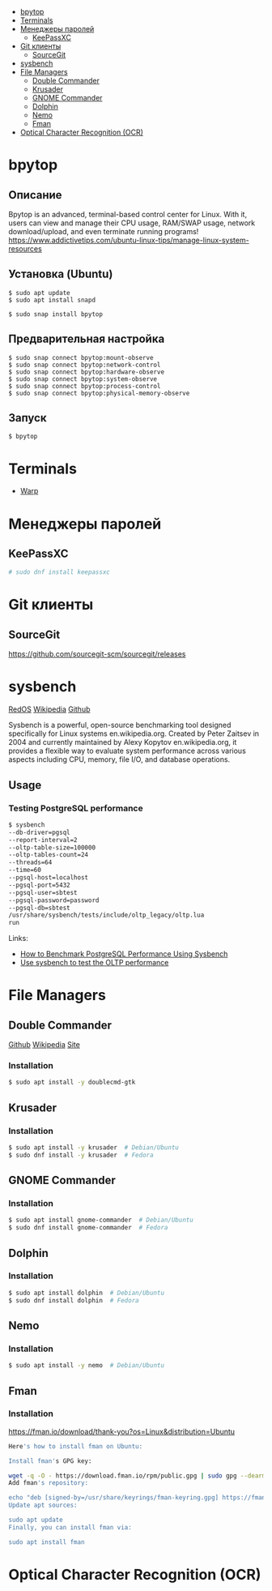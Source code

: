 * [bpytop](#bpytop)
* [Terminals](#terminals)
* [Менеджеры паролей](#менеджеры-паролей)
  * [KeePassXC](#keepassxc) 
* [Git клиенты](#git-клиенты)
  * [SourceGit](#sourcegit)
* [sysbench](#sysbench)
* [File Managers](#file-managers)
  * [Double Commander](#double-commander)
  * [Krusader](#krusader)
  * [GNOME Commander](#gnome-commander)
  * [Dolphin](#dolphin)
  * [Nemo](#nemo)
  * [Fman](#fman)
* [Optical Character Recognition (OCR)](#optical-character-recognition-ocr)

# bpytop
## Описание
Bpytop is an advanced, terminal-based control center for Linux. With it, users can view and manage their CPU usage, RAM/SWAP usage, network download/upload, and even terminate running programs! https://www.addictivetips.com/ubuntu-linux-tips/manage-linux-system-resources
## Установка (Ubuntu)
```shell
$ sudo apt update
$ sudo apt install snapd
```
```shell
$ sudo snap install bpytop
```
## Предварительная настройка
```shell
$ sudo snap connect bpytop:mount-observe
$ sudo snap connect bpytop:network-control
$ sudo snap connect bpytop:hardware-observe
$ sudo snap connect bpytop:system-observe
$ sudo snap connect bpytop:process-control
$ sudo snap connect bpytop:physical-memory-observe
```
## Запуск
```shell
$ bpytop
```
# Terminals
* [Warp](https://www.warp.dev/)

# Менеджеры паролей

## KeePassXC
```bash
# sudo dnf install keepassxc
```

# Git клиенты

## SourceGit
https://github.com/sourcegit-scm/sourcegit/releases

# sysbench
[RedOS](https://redos.red-soft.ru/base/redos-7_3/7_3-equipment/7_3-test-soft/7_3-sysbench/) [Wikipedia](https://en.wikipedia.org/wiki/Sysbench) [Github](https://github.com/akopytov/sysbench)

Sysbench is a powerful, open-source benchmarking tool designed specifically for Linux systems en.wikipedia.org. Created by Peter Zaitsev in 2004 and currently maintained by Alexy Kopytov en.wikipedia.org, it provides a flexible way to evaluate system performance across various aspects including CPU, memory, file I/O, and database operations.

## Usage
### Testing PostgreSQL performance
```bash
$ sysbench 
--db-driver=pgsql 
--report-interval=2 
--oltp-table-size=100000 
--oltp-tables-count=24 
--threads=64 
--time=60 
--pgsql-host=localhost 
--pgsql-port=5432 
--pgsql-user=sbtest 
--pgsql-password=password 
--pgsql-db=sbtest 
/usr/share/sysbench/tests/include/oltp_legacy/oltp.lua 
run
```
Links:
- [How to Benchmark PostgreSQL Performance Using Sysbench](https://severalnines.com/blog/how-benchmark-postgresql-performance-using-sysbench/)
- [Use sysbench to test the OLTP performance](https://www.alibabacloud.com/help/en/polardb/polardb-for-postgresql/performance-test-method-oltp)

# File Managers

## Double Commander
[Github](https://github.com/doublecmd/doublecmd) [Wikipedia](https://en.wikipedia.org/wiki/Double_Commander) [Site](https://doublecmd.sourceforge.io)

### Installation
```bash
$ sudo apt install -y doublecmd-gtk
```

## Krusader

### Installation
```bash
$ sudo apt install -y krusader  # Debian/Ubuntu
$ sudo dnf install -y krusader  # Fedora
```

## GNOME Commander

### Installation
```bash
$ sudo apt install gnome-commander  # Debian/Ubuntu
$ sudo dnf install gnome-commander  # Fedora
```

## Dolphin

### Installation
```bash
$ sudo apt install dolphin  # Debian/Ubuntu
$ sudo dnf install dolphin  # Fedora
```

## Nemo

### Installation
```bash
$ sudo apt install -y nemo  # Debian/Ubuntu
```

## Fman

### Installation
https://fman.io/download/thank-you?os=Linux&distribution=Ubuntu
```bash
Here's how to install fman on Ubuntu:

Install fman's GPG key:

wget -q -O - https://download.fman.io/rpm/public.gpg | sudo gpg --dearmor -o /usr/share/keyrings/fman-keyring.gpg
Add fman's repository:

echo "deb [signed-by=/usr/share/keyrings/fman-keyring.gpg] https://fman.io/updates/ubuntu/ stable main" | sudo tee /etc/apt/sources.list.d/fman.list
Update apt sources:

sudo apt update
Finally, you can install fman via:

sudo apt install fman
```

# Optical Character Recognition (OCR)
